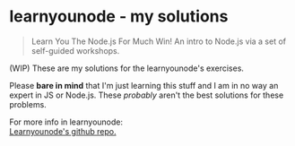 # learnyounode - my solutions

> Learn You The Node.js For Much Win! An intro to Node.js via a set of self-guided workshops.


(WIP) These are my solutions for the learnyounode's exercises. 
   
Please **bare in mind** that I'm just learning this stuff and I am in no way an expert in JS or Node.js. These _probably_ aren't the best solutions for these problems.  

For more info in learnyounode:  
[Learnyounode's github repo.](https://github.com/workshopper/learnyounode)
